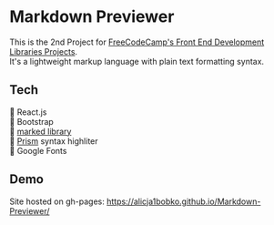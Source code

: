# Markdown Previewer

This is the 2nd Project for [FreeCodeCamp's Front End Development Libraries Projects](https://www.freecodecamp.org/learn/front-end-development-libraries/front-end-development-libraries-projects/build-a-markdown-previewer). <br>
It's a lightweight markup language with plain text formatting syntax.

## Tech

🚀 React.js <br>
🚀 Bootstrap <br>
🚀 [marked library](https://cdnjs.com/libraries/marked) <br>
🚀 [Prism](https://prismjs.com/) syntax highliter <br>
🚀 Google Fonts <br>

## Demo

Site hosted on gh-pages: https://alicja1bobko.github.io/Markdown-Previewer/
